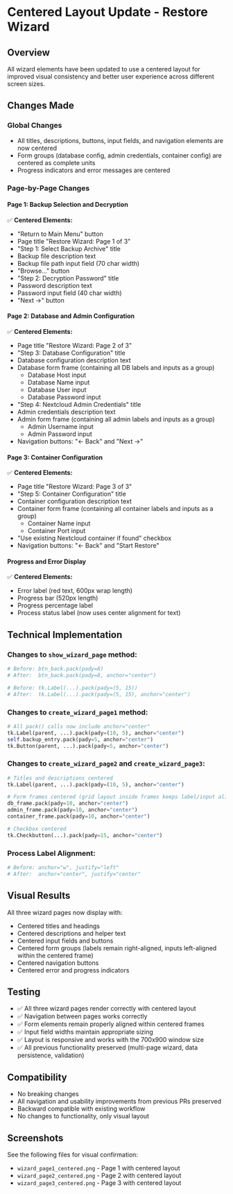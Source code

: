 # Centered Layout Update - Restore Wizard

## Overview
All wizard elements have been updated to use a centered layout for improved visual consistency and better user experience across different screen sizes.

## Changes Made

### Global Changes
- All titles, descriptions, buttons, input fields, and navigation elements are now centered
- Form groups (database config, admin credentials, container config) are centered as complete units
- Progress indicators and error messages are centered

### Page-by-Page Changes

#### Page 1: Backup Selection and Decryption
✅ **Centered Elements:**
- "Return to Main Menu" button
- Page title "Restore Wizard: Page 1 of 3"
- "Step 1: Select Backup Archive" title
- Backup file description text
- Backup file path input field (70 char width)
- "Browse..." button
- "Step 2: Decryption Password" title
- Password description text
- Password input field (40 char width)
- "Next →" button

#### Page 2: Database and Admin Configuration
✅ **Centered Elements:**
- Page title "Restore Wizard: Page 2 of 3"
- "Step 3: Database Configuration" title
- Database configuration description text
- Database form frame (containing all DB labels and inputs as a group)
  - Database Host input
  - Database Name input
  - Database User input
  - Database Password input
- "Step 4: Nextcloud Admin Credentials" title
- Admin credentials description text
- Admin form frame (containing all admin labels and inputs as a group)
  - Admin Username input
  - Admin Password input
- Navigation buttons: "← Back" and "Next →"

#### Page 3: Container Configuration
✅ **Centered Elements:**
- Page title "Restore Wizard: Page 3 of 3"
- "Step 5: Container Configuration" title
- Container configuration description text
- Container form frame (containing all container labels and inputs as a group)
  - Container Name input
  - Container Port input
- "Use existing Nextcloud container if found" checkbox
- Navigation buttons: "← Back" and "Start Restore"

#### Progress and Error Display
✅ **Centered Elements:**
- Error label (red text, 600px wrap length)
- Progress bar (520px length)
- Progress percentage label
- Process status label (now uses center alignment for text)

## Technical Implementation

### Changes to `show_wizard_page` method:
```python
# Before: btn_back.pack(pady=8)
# After:  btn_back.pack(pady=8, anchor="center")

# Before: tk.Label(...).pack(pady=(5, 15))
# After:  tk.Label(...).pack(pady=(5, 15), anchor="center")
```

### Changes to `create_wizard_page1` method:
```python
# All pack() calls now include anchor="center"
tk.Label(parent, ...).pack(pady=(10, 5), anchor="center")
self.backup_entry.pack(pady=5, anchor="center")
tk.Button(parent, ...).pack(pady=5, anchor="center")
```

### Changes to `create_wizard_page2` and `create_wizard_page3`:
```python
# Titles and descriptions centered
tk.Label(parent, ...).pack(pady=(10, 5), anchor="center")

# Form frames centered (grid layout inside frames keeps label/input alignment)
db_frame.pack(pady=10, anchor="center")
admin_frame.pack(pady=10, anchor="center")
container_frame.pack(pady=10, anchor="center")

# Checkbox centered
tk.Checkbutton(...).pack(pady=15, anchor="center")
```

### Process Label Alignment:
```python
# Before: anchor="w", justify="left"
# After:  anchor="center", justify="center"
```

## Visual Results

All three wizard pages now display with:
- Centered titles and headings
- Centered descriptions and helper text
- Centered input fields and buttons
- Centered form groups (labels remain right-aligned, inputs left-aligned within the centered frame)
- Centered navigation buttons
- Centered error and progress indicators

## Testing
- ✅ All three wizard pages render correctly with centered layout
- ✅ Navigation between pages works correctly
- ✅ Form elements remain properly aligned within centered frames
- ✅ Input field widths maintain appropriate sizing
- ✅ Layout is responsive and works with the 700x900 window size
- ✅ All previous functionality preserved (multi-page wizard, data persistence, validation)

## Compatibility
- No breaking changes
- All navigation and usability improvements from previous PRs preserved
- Backward compatible with existing workflow
- No changes to functionality, only visual layout

## Screenshots
See the following files for visual confirmation:
- `wizard_page1_centered.png` - Page 1 with centered layout
- `wizard_page2_centered.png` - Page 2 with centered layout
- `wizard_page3_centered.png` - Page 3 with centered layout

